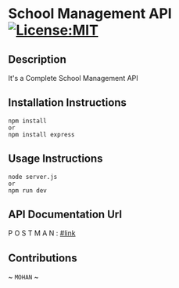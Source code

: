 # School Management API [![License:MIT](https://img.shields.io/badge/License-MIT-grean.svg)](https://opensource.org/licenses/MIT) 

## Description
It's a Complete School Management API 

## Installation Instructions
```
npm install
or
npm install express
```

## Usage Instructions 
```
node server.js
or
npm run dev
```

## API Documentation Url
P O S T M A N : [#link]( https://documenter.getpostman.com/view/24885392/2s935ms5EZ)


## Contributions 

~ ` MOHAN ` ~

